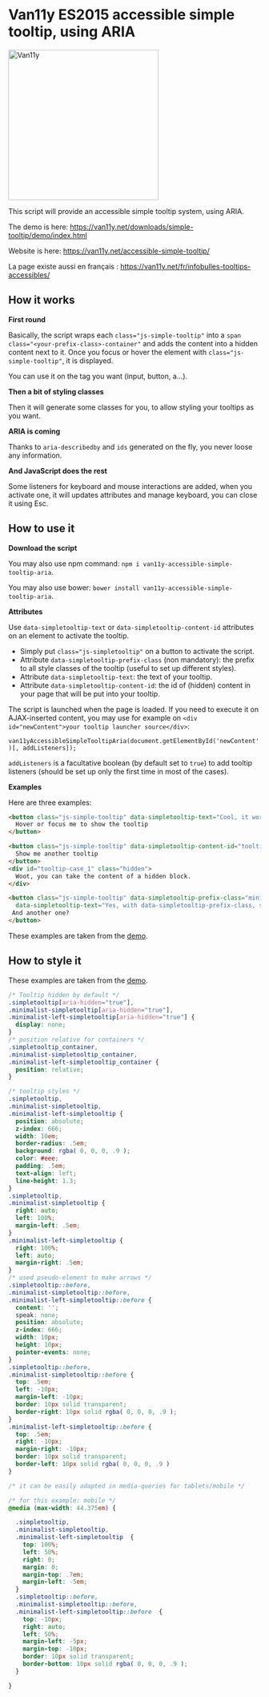 # Van11y ES2015 accessible simple tooltip, using ARIA

<img src="https://van11y.net/layout/images/logo-van11y.svg" alt="Van11y" width="300" />

This script will provide an accessible simple tooltip system, using ARIA.

The demo is here: https://van11y.net/downloads/simple-tooltip/demo/index.html

Website is here: https://van11y.net/accessible-simple-tooltip/

La page existe aussi en français : https://van11y.net/fr/infobulles-tooltips-accessibles/

## How it works

__First round__

Basically, the script wraps each ```class="js-simple-tooltip"``` into a ```span class="<your-prefix-class>-container"``` and adds the content into a hidden content next to it. Once you focus or hover the element with ```class="js-simple-tooltip"```, it is displayed.

You can use it on the tag you want (input, button, a…).

__Then a bit of styling classes__

Then it will generate some classes for you, to allow styling your tooltips as you want.

__ARIA is coming__

Thanks to ```aria-describedby``` and ```ids``` generated on the fly, you never loose any information.

__And JavaScript does the rest__

Some listeners for keyboard and mouse interactions are added, when you activate one, it will updates attributes and manage keyboard, you can close it using Esc.

## How to use it

__Download the script__

You may also use npm command: ```npm i van11y-accessible-simple-tooltip-aria```.

You may also use bower: ```bower install van11y-accessible-simple-tooltip-aria```.

__Attributes__

Use ```data-simpletooltip-text``` or ```data-simpletooltip-content-id``` attributes on an element to activate the tooltip.

- Simply put ```class="js-simpletooltip"``` on a button to activate the script.
- Attribute ```data-simpletooltip-prefix-class``` (non mandatory): the prefix to all style classes of the tooltip (useful to set up different styles).
- Attribute ```data-simpletooltip-text```: the text of your tooltip.
- Attribute ```data-simpletooltip-content-id```: the id of (hidden) content in your page that will be put into your tooltip.

The script is launched when the page is loaded. If you need to execute it on AJAX-inserted content, you may use for example on `<div id="newContent">your tooltip launcher source</div>`:

```van11yAccessibleSimpleTooltipAria(document.getElementById('newContent')[, addListeners]);```

<code>addListeners</code> is a facultative boolean (by default set to <code>true</code>) to add tooltip listeners (should be set up only the first time in most of the cases).

__Examples__

Here are three examples:
```html
<button class="js-simple-tooltip" data-simpletooltip-text="Cool, it works!">
  Hover or focus me to show the tooltip
</button>

<button class="js-simple-tooltip" data-simpletooltip-content-id="tooltip-case_1">
  Show me another tooltip
</button>
<div id="tooltip-case_1" class="hidden">
  Woot, you can take the content of a hidden block.
</div>

<button class="js-simple-tooltip" data-simpletooltip-prefix-class="minimalist-left"
  data-simpletooltip-text="Yes, with data-simpletooltip-prefix-class, so easy">
 And another one?
</button>
```
These examples are taken from the [demo](https://van11y.net/downloads/simple-tooltip/demo/index.html).

## How to style it

These examples are taken from the [demo](https://van11y.net/downloads/simple-tooltip/demo/index.html).
```css
/* Tooltip hidden by default */
.simpletooltip[aria-hidden="true"],
.minimalist-simpletooltip[aria-hidden="true"],
.minimalist-left-simpletooltip[aria-hidden="true"] {
  display: none;
}
/* position relative for containers */
.simpletooltip_container,
.minimalist-simpletooltip_container,
.minimalist-left-simpletooltip_container {
  position: relative;
}

/* tooltip styles */
.simpletooltip,
.minimalist-simpletooltip,
.minimalist-left-simpletooltip {
  position: absolute;
  z-index: 666;
  width: 10em;
  border-radius: .5em;
  background: rgba( 0, 0, 0, .9 );
  color: #eee;
  padding: .5em;
  text-align: left;
  line-height: 1.3;
}
.simpletooltip,
.minimalist-simpletooltip {
  right: auto;
  left: 100%;
  margin-left: .5em;
}
.minimalist-left-simpletooltip {
  right: 100%;
  left: auto;
  margin-right: .5em;
}
/* used pseudo-element to make arrows */
.simpletooltip::before,
.minimalist-simpletooltip::before,
.minimalist-left-simpletooltip::before {
  content: '';
  speak: none;
  position: absolute;
  z-index: 666;
  width: 10px;
  height: 10px;
  pointer-events: none;
}
.simpletooltip::before,
.minimalist-simpletooltip::before {
  top: .5em;
  left: -10px;
  margin-left: -10px;
  border: 10px solid transparent;
  border-right: 10px solid rgba( 0, 0, 0, .9 );
}
.minimalist-left-simpletooltip::before {
  top: .5em;
  right: -10px;
  margin-right: -10px;
  border: 10px solid transparent;
  border-left: 10px solid rgba( 0, 0, 0, .9 )
}

/* it can be easily adapted in media-queries for tablets/mobile */

/* for this example: mobile */
@media (max-width: 44.375em) {

  .simpletooltip,
  .minimalist-simpletooltip,
  .minimalist-left-simpletooltip  {
    top: 100%;
    left: 50%;
    right: 0;
    margin: 0;
    margin-top: .7em;
    margin-left: -5em;
  }
  .simpletooltip::before,
  .minimalist-simpletooltip::before,
  .minimalist-left-simpletooltip::before  {
    top: -10px;
    right: auto;
    left: 50%;
    margin-left: -5px;
    margin-top: -10px;
    border: 10px solid transparent;
    border-bottom: 10px solid rgba( 0, 0, 0, .9 );
  }

}
```

